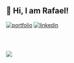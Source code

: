 ## 👋 Hi, I am Rafael!

[![portfolio](https://img.shields.io/badge/my_portfolio-000?style=for-the-badge&logo=ko-fi&logoColor=white)](https://www.rafnobrega.com/) [![linkedin](https://img.shields.io/badge/linkedin-0A66C2?style=for-the-badge&logo=linkedin&logoColor=white)](https://www.linkedin.com/in/rafnobrega/)

<br/>
<br/>

![](https://komarev.com/ghpvc/?username=rafnobrega)





